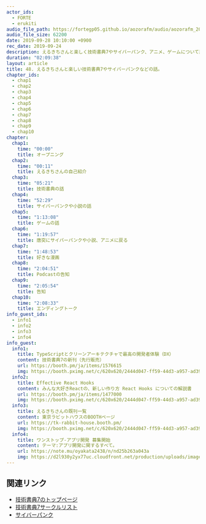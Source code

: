```yaml
---
actor_ids:
  - FORTE
  - erukiti
audio_file_path: https://fortegp05.github.io/aozorafm/audio/aozorafm_20190928_01.mp3
audio_file_size: 62200
date: 2019-09-28 10:10:00 +0900
rec_date: 2019-09-24
description: えるきちさんと楽しく技術書典7やサイバーパンク、アニメ、ゲームについて話しました!
duration: "02:09:38"
layout: article
title: 48. えるきちさんと楽しい技術書典7やサイバーパンクなどの話。
chapter_ids:
  - chap1
  - chap2
  - chap3
  - chap4
  - chap5
  - chap6
  - chap7
  - chap8
  - chap9
  - chap10
chapter:
  chap1:
    time: "00:00"
    title: オープニング
  chap2:
    time: "00:11"
    title: えるきちさんの自己紹介
  chap3:
    time: "05:21"
    title: 技術書典の話
  chap4:
    time: "52:29"
    title: サイバーパンクや小説の話
  chap5:
    time: "1:13:08"
    title: ゲームの話
  chap6:
    time: "1:19:57"
    title: 唐突にサイバーパンクや小説、アニメに戻る
  chap7:
    time: "1:48:53"
    title: 好きな漫画
  chap8:
    time: "2:04:51"
    title: Podcastの告知
  chap9:
    time: "2:05:54"
    title: 告知
  chap10:
    time: "2:08:33"
    title: エンディングトーク
info_guest_ids:
  - info1
  - info2
  - info3
  - info4
info_guest:
  info1:
    title: TypeScriptとクリーンアーキテクチャで最高の開発者体験（DX）
    content: 技術書典7の新刊（先行販売）
    url: https://booth.pm/ja/items/1576615
    img: https://booth.pximg.net/c/620x620/2444d047-ff59-44d3-a957-ad391d0d1f69/i/1576615/47a804a4-7890-47a3-b4e5-ba87a6a122dc_base_resized.jpg
  info2:
    title: Effective React Hooks
    content: みんな大好きReactの、新しい作り方 React Hooks についての解説書
    url: https://booth.pm/ja/items/1477000
    img: https://booth.pximg.net/c/620x620/2444d047-ff59-44d3-a957-ad391d0d1f69/i/1477000/8e9d60a6-0f08-4917-8c34-e4cc38627645_base_resized.jpg
  info3:
    title: えるきちさんの既刊一覧
    content: 東京ラビットハウスのBOOTHページ
    url: https://tk-rabbit-house.booth.pm/
    img: https://booth.pximg.net/c/620x620/2444d047-ff59-44d3-a957-ad391d0d1f69/i/1576615/47a804a4-7890-47a3-b4e5-ba87a6a122dc_base_resized.jpg
  info4:
    title: ワンストップ-アプリ開発 募集開始
    content: テーマ:アプリ開発に関するすべて。
    url: https://note.mu/oyakata2438/n/nd25b263a043a
    img: https://d2l930y2yx77uc.cloudfront.net/production/uploads/images/13654970/rectangle_large_type_2_08a3e44831fe1ada993024a7872e315a.jpeg
---
```


## 関連リンク
- [技術書典7のトップページ](https://techbookfest.org/event/tbf07)
- [技術書典7サークルリスト](https://techbookfest.org/event/tbf07/circle)
- [サイバーパンク](https://ja.wikipedia.org/wiki/%E3%82%B5%E3%82%A4%E3%83%90%E3%83%BC%E3%83%91%E3%83%B3%E3%82%AF)
